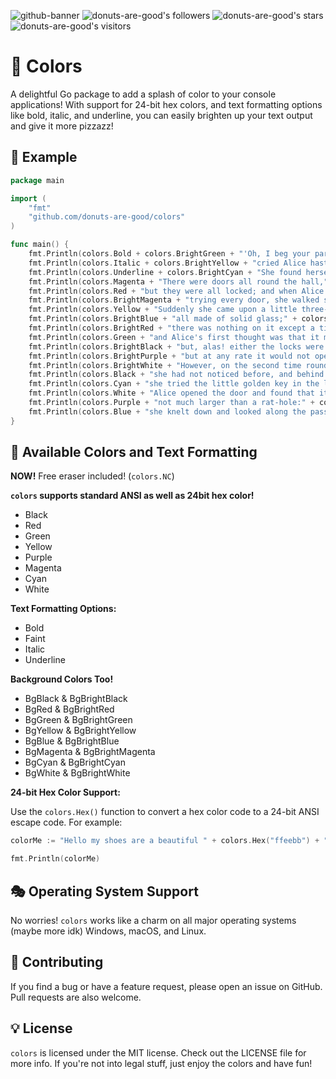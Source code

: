 ![github-banner](https://user-images.githubusercontent.com/96031819/232985479-1699bf81-7198-4172-b2a0-ecaba9cf0e64.png)
![donuts-are-good's followers](https://img.shields.io/github/followers/donuts-are-good?&color=555&style=for-the-badge&label=followers) ![donuts-are-good's stars](https://img.shields.io/github/stars/donuts-are-good?affiliations=OWNER%2CCOLLABORATOR&color=555&style=for-the-badge) ![donuts-are-good's visitors](https://komarev.com/ghpvc/?username=donuts-are-good&color=555555&style=for-the-badge&label=visitors)

# 🌈 Colors

A delightful Go package to add a splash of color to your console applications! With support for 24-bit hex colors, and text formatting options like bold, italic, and underline, you can easily brighten up your text output and give it more pizzazz!

## 🥳 Example

```go 
package main

import (
	"fmt"
	"github.com/donuts-are-good/colors"
)

func main() {
	fmt.Println(colors.Bold + colors.BrightGreen + "'Oh, I beg your pardon!'" + colors.NC)
	fmt.Println(colors.Italic + colors.BrightYellow + "cried Alice hastily, afraid that she had hurt the poor animal's feelings." + colors.NC)
	fmt.Println(colors.Underline + colors.BrightCyan + "She found herself in a long, low hall, which was lit up by a row of lamps hanging from the roof." + colors.NC)
	fmt.Println(colors.Magenta + "There were doors all round the hall," + colors.NC)
	fmt.Println(colors.Red + "but they were all locked; and when Alice had been all the way down one side and up the other," + colors.NC)
	fmt.Println(colors.BrightMagenta + "trying every door, she walked sadly down the middle, wondering how she was ever to get out again." + colors.NC)
	fmt.Println(colors.Yellow + "Suddenly she came upon a little three-legged table," + colors.NC)
	fmt.Println(colors.BrightBlue + "all made of solid glass;" + colors.NC)
	fmt.Println(colors.BrightRed + "there was nothing on it except a tiny golden key," + colors.NC)
	fmt.Println(colors.Green + "and Alice's first thought was that it might belong to one of the doors of the hall;" + colors.NC)
	fmt.Println(colors.BrightBlack + "but, alas! either the locks were too large, or the key was too small," + colors.NC)
	fmt.Println(colors.BrightPurple + "but at any rate it would not open any of them." + colors.NC)
	fmt.Println(colors.BrightWhite + "However, on the second time round, she came upon a low curtain" + colors.NC)
	fmt.Println(colors.Black + "she had not noticed before, and behind it was a little door about fifteen inches high:" + colors.NC)
	fmt.Println(colors.Cyan + "she tried the little golden key in the lock, and to her great delight it fitted!" + colors.NC)
	fmt.Println(colors.White + "Alice opened the door and found that it led into a small passage," + colors.NC)
	fmt.Println(colors.Purple + "not much larger than a rat-hole:" + colors.NC)
	fmt.Println(colors.Blue + "she knelt down and looked along the passage into the loveliest garden you ever saw." + colors.NC)
}

```
## 🍭 Available Colors and Text Formatting

**NOW!** Free eraser included! (`colors.NC`)

**`colors` supports standard ANSI as well as 24bit hex color!**

- Black  
- Red    
- Green  
- Yellow 
- Purple 
- Magenta
- Cyan   
- White  

**Text Formatting Options:**

- Bold
- Faint
- Italic
- Underline

**Background Colors Too!**

- BgBlack & BgBrightBlack
- BgRed & BgBrightRed
- BgGreen & BgBrightGreen
- BgYellow & BgBrightYellow
- BgBlue & BgBrightBlue
- BgMagenta & BgBrightMagenta
- BgCyan & BgBrightCyan
- BgWhite & BgBrightWhite

**24-bit Hex Color Support:**

Use the `colors.Hex()` function to convert a hex color code to a 24-bit ANSI escape code. For example:

```go
colorMe := "Hello my shoes are a beautiful " + colors.Hex("ffeebb") + "off-white" + colors.NC + " color and the laces are " + colors.Hex("ab2f93") + "darker."

fmt.Println(colorMe)
```

## 🎭 Operating System Support

No worries! `colors` works like a charm on all major operating systems (maybe more idk) Windows, macOS, and Linux.

## 💖 Contributing
If you find a bug or have a feature request, please open an issue on GitHub. Pull requests are also welcome.

## 💡 License
`colors` is licensed under the MIT license. Check out the LICENSE file for more info. If you're not into legal stuff, just enjoy the colors and have fun! 
